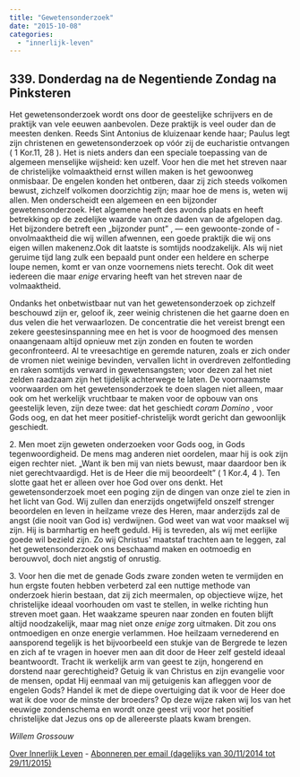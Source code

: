 ```yaml
---
title: "Gewetensonderzoek"
date: "2015-10-08"
categories: 
  - "innerlijk-leven"
---
```


## 339\. Donderdag na de Negentiende Zondag na Pinksteren

Het gewetensonderzoek wordt ons door de geestelijke schrijvers en de praktijk van vele eeuwen aanbevolen. Deze praktijk is veel ouder dan de meesten denken. Reeds Sint Antonius de kluizenaar kende haar; Paulus legt zijn christenen en gewetensonderzoek op vóór zij de eucharistie ontvangen ( 1 Kor.11, 28 ). Het is niets anders dan een speciale toepassing van de algemeen menselijke wijsheid: ken uzelf. Voor hen die met het streven naar de christelijke volmaaktheid ernst willen maken is het gewoonweg onmisbaar. De engelen konden het ontberen, daar zij zich steeds volkomen bewust, zichzelf volkomen doorzichtig zijn; maar hoe de mens is, weten wij allen. Men onderscheidt een algemeen en een bijzonder gewetensonderzoek. Het algemene heeft des avonds plaats en heeft betrekking op de zedelijke waarde van onze daden van de afgelopen dag. Het bijzondere betreft een „bijzonder punt” , — een gewoonte-zonde of -onvolmaaktheid die wij willen afwennen, een goede praktijk die wij ons eigen willen makenenz.Ook dit laatste is somtijds noodzakelijk. Als wij niet geruime tijd lang zulk een bepaald punt onder een heldere en scherpe loupe nemen, komt er van onze voornemens niets terecht. Ook dit weet iedereen die maar _enige_ ervaring heeft van het streven naar de volmaaktheid.

Ondanks het onbetwistbaar nut van het gewetensonderzoek op zichzelf beschouwd zijn er, geloof ik, zeer weinig christenen die het gaarne doen en dus velen die het verwaarlozen. De concentratie die het vereist brengt een zekere geestesinspanning mee en het is voor de hoogmoed des mensen onaangenaam altijd opnieuw met zijn zonden en fouten te worden geconfronteerd. Al te vreesachtige en geremde naturen, zoals er zich onder de vromen niet weinige bevinden, vervallen licht in overdreven zelfontleding en raken somtijds verward in gewetensangsten; voor dezen zal het niet zelden raadzaam zijn het tijdelijk achterwege te laten. De voornaamste voorwaarden om het gewetensonderzoek te doen slagen niet alleen, maar ook om het werkelijk vruchtbaar te maken voor de opbouw van ons geestelijk leven, zijn deze twee: dat het geschiedt _coram Domino_ , voor Gods oog, en dat het meer positief-christelijk wordt gericht dan gewoonlijk geschiedt.

2\. Men moet zijn geweten onderzoeken voor Gods oog, in Gods tegenwoordigheid. De mens mag anderen niet oordelen, maar hij is ook zijn eigen rechter niet. „Want ik ben mij van niets bewust, maar daardoor ben ik niet gerechtvaardigd. Het is de Heer die mij beoordeelt” ( 1 Kor.4, 4 ). Ten slotte gaat het er alleen over hoe God over ons denkt. Het gewetensonderzoek moet een poging zijn de dingen van onze ziel te zien in het licht van God. Wij zullen dan enerzijds ongetwijfeld onszelf strenger beoordelen en leven in heilzame vreze des Heren, maar anderzijds zal de angst (die nooit van God is) verdwijnen. God weet van wat voor maaksel wij zijn. Hij is barmhartig en heeft geduld. Hij is tevreden, als wij met eerlijke goede wil bezield zijn. Zo wij Christus' maatstaf trachten aan te leggen, zal het gewetensonderzoek ons beschaamd maken en ootmoedig en berouwvol, doch niet angstig of onrustig.

3\. Voor hen die met de genade Gods zware zonden weten te vermijden en hun ergste fouten hebben verbeterd zal een nuttige methode van onderzoek hierin bestaan, dat zij zich meermalen, op objectieve wijze, het christelijke ideaal voorhouden om vast te stellen, in welke richting hun streven moet gaan. Het waakzame speuren naar zonden en fouten blijft altijd noodzakelijk, maar mag niet onze _enige_ zorg uitmaken. Dit zou ons ontmoedigen en onze energie verlammen. Hoe heilzaam vernederend en aansporend tegelijk is het bijvoorbeeld een stukje van de Bergrede te lezen en zich af te vragen in hoever men aan dit door de Heer zelf gesteld ideaal beantwoordt. Tracht ik werkelijk arm van geest te zijn, hongerend en dorstend naar gerechtigheid? Getuig ik van Christus en zijn evangelie voor de mensen, opdat Hij eenmaal van mij getuigenis kan afleggen voor de engelen Gods? Handel ik met de diepe overtuiging dat ik voor de Heer doe wat ik doe voor de minste der broeders? Op deze wijze raken wij los van het eeuwige zondenschema en wordt onze geest vrij voor het positief christelijke dat Jezus ons op de allereerste plaats kwam brengen.

_Willem Grossouw_

[Over Innerlijk Leven](http://www.gelovenleren.net/2014/11/27/een-jaar-lang-innerlijk-leven-op-geloven-leren/) - [Abonneren per email (dagelijks van 30/11/2014 tot 29/11/2015)](http://eepurl.com/9P3DT)

